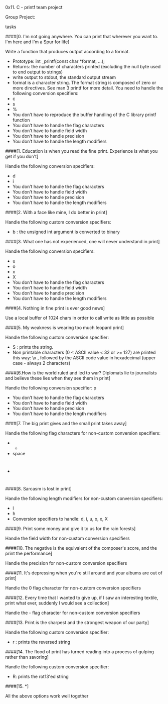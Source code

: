 0x11. C - printf team project

Group Project:

tasks

####[0. I'm not going anywhere. You can print that wherever you want to. I'm here and I'm a Spur for life]

Write a function that produces output according to a format.

- Prototype: int _printf(const char *format, ...);
- Returns: the number of characters printed (excluding the null byte used to end output to strings)
- write output to stdout, the standard output stream
- format is a character string. The format string is composed of zero or more directives. See man
3 printf for more detail. You need to handle the following conversion specifiers:
- c
- s
- %
- You don’t have to reproduce the buffer handling of the C library printf function
- You don’t have to handle the flag characters
- You don’t have to handle field width
- You don’t have to handle precision
- You don’t have to handle the length modifiers

####[1. Education is when you read the fine print. Experience is what you get if you don't]

Handle the following conversion specifiers:

- d
- i
- You don’t have to handle the flag characters
- You don’t have to handle field width
- You don’t have to handle precision
- You don’t have to handle the length modifiers

####[2. With a face like mine, I do better in print]

Handle the following custom conversion specifiers:

- b : the unsigned int argument is converted to binary

####[3. What one has not experienced, one will never understand in print]

Handle the following conversion specifiers:

- u
- o
- x
- X
- You don’t have to handle the flag characters
- You don’t have to handle field width
- You don’t have to handle precision
- You don’t have to handle the length modifiers

####[4. Nothing in fine print is ever good news]

Use a local buffer of 1024 chars in order to call write as little as possible

####[5. My weakness is wearing too much leopard print]

Handle the following custom conversion specifier:

- S : prints the string.
- Non printable characters (0 < ASCII value < 32 or >= 127) are printed this way: \x , followed by the ASCII code value in hexadecimal (upper case - always 2 characters)

####[6.How is the world ruled and led to war? Diplomats lie to journalists and believe these lies when they see them in print]

Handle the following conversion specifier: p

- You don’t have to handle the flag characters
- You don’t have to handle field width
- You don’t have to handle precision
- You don’t have to handle the length modifiers

####[7. The big print gives and the small print takes away]

Handle the following flag characters for non-custom conversion specifiers:

- +
- space
- #

####[8. Sarcasm is lost in print]

Handle the following length modifiers for non-custom conversion specifiers:

- l
- h
- Conversion specifiers to handle: d, i, u, o, x, X

####[9. Print some money and give it to us for the rain forests]

Handle the field width for non-custom conversion specifiers

####[10. The negative is the equivalent of the composer's score, and the print the performance]

Handle the precision for non-custom conversion specifiers

####[11. It's depressing when you're still around and your albums are out of print]

Handle the 0 flag character for non-custom conversion specifiers

####[12. Every time that I wanted to give up, if I saw an interesting textile, print what ever, suddenly I would see a collection]

Handle the - flag character for non-custom conversion specifiers

####[13. Print is the sharpest and the strongest weapon of our party]

Handle the following custom conversion specifier:

- r : prints the reversed string

####[14. The flood of print has turned reading into a process of gulping rather than savoring]

Handle the following custom conversion specifier:

- R: prints the rot13'ed string

####[15. *]

All the above options work well together
